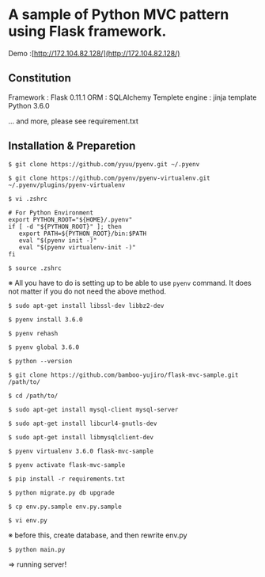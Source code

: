 # A sample of Python MVC pattern using Flask framework.

Demo :[http://172.104.82.128/](http://172.104.82.128/)

## Constitution

Framework : Flask 0.11.1
ORM : SQLAlchemy
Templete engine : jinja template
Python 3.6.0

... and more, please see requirement.txt

## Installation & Preparetion


`$ git clone https://github.com/yyuu/pyenv.git ~/.pyenv`

`$ git clone https://github.com/pyenv/pyenv-virtualenv.git ~/.pyenv/plugins/pyenv-virtualenv`

`$ vi .zshrc`

```
# For Python Environment
export PYTHON_ROOT="${HOME}/.pyenv"
if [ -d "${PYTHON_ROOT}" ]; then
   export PATH=${PYTHON_ROOT}/bin:$PATH
   eval "$(pyenv init -)"
   eval "$(pyenv virtualenv-init -)"
fi
```

`$ source .zshrc`

※ All you have to do is setting up to be able to use `pyenv` command. It does not matter if you do not need the above method.

`$ sudo apt-get install libssl-dev libbz2-dev`

`$ pyenv install 3.6.0`

`$ pyenv rehash`

`$ pyenv global 3.6.0`

`$ python --version`

`$ git clone https://github.com/bamboo-yujiro/flask-mvc-sample.git /path/to/`

`$ cd /path/to/`

`$ sudo apt-get install mysql-client mysql-server`

`$ sudo apt-get install libcurl4-gnutls-dev`

`$ sudo apt-get install libmysqlclient-dev`

`$ pyenv virtualenv 3.6.0 flask-mvc-sample`

`$ pyenv activate flask-mvc-sample`

`$ pip install -r requirements.txt`

`$ python migrate.py db upgrade`

`$ cp env.py.sample env.py.sample `

`$ vi env.py`

※ before this, create database, and then rewrite env.py

`$ python main.py`

=> running server!

